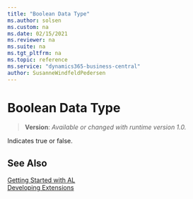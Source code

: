 ```yaml
---
title: "Boolean Data Type"
ms.author: solsen
ms.custom: na
ms.date: 02/15/2021
ms.reviewer: na
ms.suite: na
ms.tgt_pltfrm: na
ms.topic: reference
ms.service: "dynamics365-business-central"
author: SusanneWindfeldPedersen
---
```

[//]: # (START>DO_NOT_EDIT)
[//]: # (IMPORTANT:Do not edit any of the content between here and the END>DO_NOT_EDIT.)
[//]: # (Any modifications should be made in the .xml files in the ModernDev repo.)
# Boolean Data Type
> **Version**: _Available or changed with runtime version 1.0._

Indicates true or false.




[//]: # (IMPORTANT: END>DO_NOT_EDIT)



## See Also
[Getting Started with AL](../../devenv-get-started.md)  
[Developing Extensions](../../devenv-dev-overview.md)  